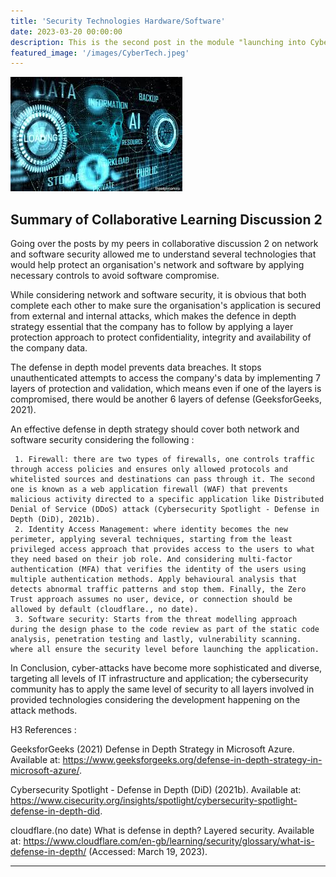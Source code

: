 ```yaml
---
title: 'Security Technologies Hardware/Software'
date: 2023-03-20 00:00:00
description: This is the second post in the module "launching into Cyber Security" .
featured_image: '/images/CyberTech.jpeg'
---
```


![](/images/cybertech2.jpeg)

## Summary of Collaborative Learning Discussion 2

 Going over the posts by my peers in collaborative discussion 2 on network and software security allowed me to understand several technologies that would help protect an organisation's network and software by applying necessary controls to avoid software compromise.

While considering network and software security, it is obvious that both complete each other to make sure the organisation's application is secured from external and internal attacks, which makes the defence in depth strategy essential that the company has to follow by applying a layer protection approach to protect confidentiality, integrity and availability of the company data.

The defense in depth model prevents data breaches. It stops unauthenticated attempts to access the company's data by implementing 7 layers of protection and validation, which means even if one of the layers is compromised, there would be another 6 layers of defense (GeeksforGeeks, 2021).

An effective defense in depth strategy should cover both network and software security considering the following :

     1. Firewall: there are two types of firewalls, one controls traffic through access policies and ensures only allowed protocols and whitelisted sources and destinations can pass through it. The second one is known as a web application firewall (WAF) that prevents malicious activity directed to a specific application like Distributed Denial of Service (DDoS) attack (Cybersecurity Spotlight - Defense in Depth (DiD), 2021b).
     2. Identity Access Management: where identity becomes the new perimeter, applying several techniques, starting from the least privileged access approach that provides access to the users to what they need based on their job role. And considering multi-factor authentication (MFA) that verifies the identity of the users using multiple authentication methods. Apply behavioural analysis that detects abnormal traffic patterns and stop them. Finally, the Zero Trust approach assumes no user, device, or connection should be allowed by default (cloudflare., no date).
     3. Software security: Starts from the threat modelling approach during the design phase to the code review as part of the static code analysis, penetration testing and lastly, vulnerability scanning.  where all ensure the security level before launching the application.

In Conclusion, cyber-attacks have become more sophisticated and diverse, targeting all levels of IT infrastructure and application; the cybersecurity community has to apply the same level of security to all layers involved in provided technologies considering the development happening on the attack methods. 

H3 References :

GeeksforGeeks (2021) Defense in Depth Strategy in Microsoft Azure. Available at: https://www.geeksforgeeks.org/defense-in-depth-strategy-in-microsoft-azure/.

Cybersecurity Spotlight - Defense in Depth (DiD) (2021b). Available at: https://www.cisecurity.org/insights/spotlight/cybersecurity-spotlight-defense-in-depth-did.

cloudflare.(no date) What is defense in depth? Layered security. Available at: https://www.cloudflare.com/en-gb/learning/security/glossary/what-is-defense-in-depth/ (Accessed: March 19, 2023).

---


